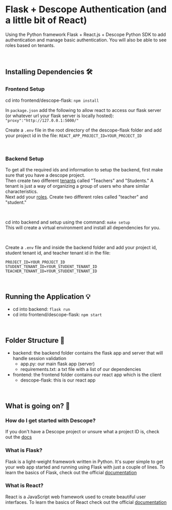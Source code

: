 # Flask + Descope Authentication (and a little bit of React) 

Using the Python framework Flask + React.js + Descope Python SDK to add authentication and manage basic authentication.
You will also be able to see roles based on tenants.

<br>

## Installing Dependencies 🛠️

### Frontend Setup

cd into frontend/descope-flask: ```npm install``` 
<br>

In ```package.json``` add the following to allow react to access our flask server (or whatever url your flask server is locally hosted): ```"proxy":"http://127.0.0.1:5000/"``` 
<br>

Create a ```.env``` file in the root directory of the descope-flask folder and add your project id in the file: ```REACT_APP_PROJECT_ID=YOUR_PROJECT_ID```
<br>

<br> 

### Backend Setup

To get all the required ids and information to setup the backend, first make sure that you have a descope project. <br>
Then create two different [tenants](https://app.descope.com/tenants) called "Teachers" and "Students." A tenant is just a way of organizing a group of users who share similar characteristics. <br>
Next add your [roles](https://app.descope.com/authorization). Create two different roles called "teacher" and "student." <br>

<br>

cd into backend and setup using the command: ```make setup``` <br>
This will create a virtual environment and install all dependencies for you.

<br>

Create a ```.env``` file and inside the backend folder and add your project id, student tenant id, and teacher tenant id in the file:  
```
PROJECT_ID=YOUR_PROJECT_ID
STUDENT_TENANT_ID=YOUR_STUDENT_TENANT_ID
TEACHER_TENANT_ID=YOUR_STUDENT_TENANT_ID
```

<br>

## Running the Application 💡

- cd into backend: ```flask run```
- cd into frontend/descope-flask: ```npm start```

<br>

## Folder Structure 📁

- backend: the backend folder contains the flask app and server that will handle session validation 
    - app.py: our main flask app (server)
    - requirements.txt: a txt file with a list of our dependencies
- frontend: the frontend folder contains our react app which is the client 
    - descope-flask: this is our react app 

<br>

## What is going on? 🤔

### How do I get started with Descope?
If you don't have a Descope project or unsure what a project ID is, check out the [docs](https://docs.descope.com/build/guides/gettingstarted/)

### What is Flask?
Flask is a light-weight framework written in Python. It's super simple to get your web app started and running using Flask with just a couple of lines. To learn the basics of Flask, check out the official [documentation](https://flask.palletsprojects.com/en/2.3.x/quickstart/)<br>

### What is React? 
React is a JavaScript web framework used to create beautiful user interfaces. To learn the basics of React check out the official [documentation](https://react.dev/learn)


